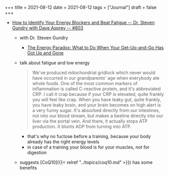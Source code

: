 +++
title = 2021-08-12
date = 2021-08-12
tags = ["Journal"]
draft = false
+++

-   [How to Identify Your Energy Blockers and Beat Fatigue -- Dr. Steven Gundry with Dave Asprey -- #803](https://daveasprey.com/dr-steven-gundry-803/)
    -   with Dr. Steven Gundry
        -   [The Energy Paradox: What to Do When Your Get-Up-and-Go Has Got Up and Gone](https://www.goodreads.com/en/book/show/53739867-the-energy-paradox)

    -   talk about fatigue and low energy

        > We've produced mitochondrial gridlock which never would have occurred in our
        > grandparents' age when everybody ate whole foods. One of the most common
        > markers of inflammation is called C-reactive protein, and it's abbreviated
        > CRP. I call it crap because if your CRP is elevated, quite frankly you will
        > feel like crap. When you have leaky gut, quite frankly, you have leaky
        > brain, and your brain becomes on high alert is a very funny sugar.
        > It's absorbed directly from our intestines, not into our blood stream, but
        > makes a beeline directly into our liver via the portal vein. And there, it
        > actually stops ATP production. It blunts ADP from turning into ATP.

        -   that's why no fuctose before a training, because your body already has the right energy levels
        -   in case of a training your blood is for your muscles, not for digestion

    -   suggests [CoQ10]({{< relref "../topics/coq10.md" >}}) has some benefits

